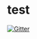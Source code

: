 # test

[![Gitter](https://badges.gitter.im/Join%20Chat.svg)](https://gitter.im/emaV/test?utm_source=badge&utm_medium=badge&utm_campaign=pr-badge&utm_content=badge)